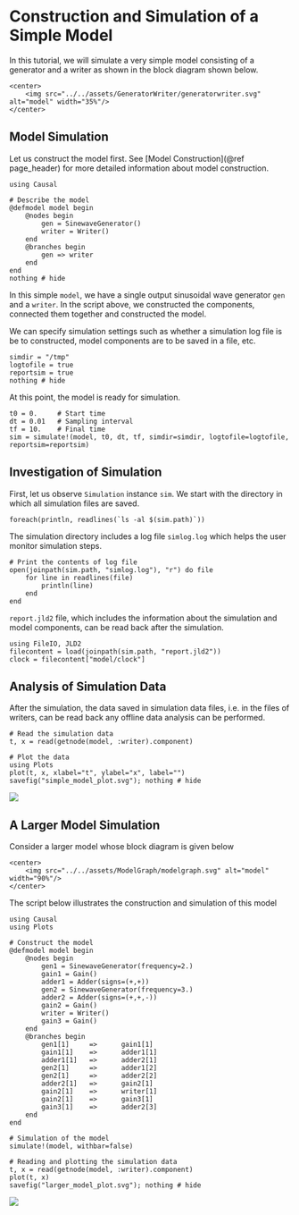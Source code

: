 # Construction and Simulation of a Simple Model 

In this tutorial, we will simulate a very simple model consisting of a generator and a writer as shown in the block diagram shown below. 
```@raw html
<center>
    <img src="../../assets/GeneratorWriter/generatorwriter.svg" alt="model" width="35%"/>
</center>
```

## Model Simulation
Let us construct the model first. See [Model Construction](@ref page_header) for more detailed information about model construction.
```@example simple_model_ex
using Causal 

# Describe the model 
@defmodel model begin 
    @nodes begin 
        gen = SinewaveGenerator() 
        writer = Writer() 
    end 
    @branches begin 
        gen => writer
    end
end
nothing # hide
```
In this simple `model`, we have a single output sinusoidal wave generator `gen` and a `writer`. In the script above, we constructed the components, connected them together and constructed the model.

We can specify simulation settings such as whether a simulation log file is be to constructed, model components are to be saved in a file, etc. 
```@example simple_model_ex 
simdir = "/tmp"  
logtofile = true
reportsim = true
nothing # hide
```
At this point, the model is ready for simulation. 
```@example simple_model_ex 
t0 = 0.     # Start time 
dt = 0.01   # Sampling interval
tf = 10.    # Final time
sim = simulate!(model, t0, dt, tf, simdir=simdir, logtofile=logtofile, reportsim=reportsim)
```

## Investigation of Simulation 
First, let us observe `Simulation` instance `sim`. We start with the directory in which all simulation files are saved.  
```@example simple_model_ex
foreach(println, readlines(`ls -al $(sim.path)`))
```
The simulation directory includes a log file `simlog.log` which helps the user monitor simulation steps. 
```@example simple_model_ex 
# Print the contents of log file 
open(joinpath(sim.path, "simlog.log"), "r") do file 
    for line in readlines(file)
        println(line)
    end
end
```
`report.jld2` file, which includes the information about the simulation and model components, can be read back after the simulation. 
```@repl simple_model_ex
using FileIO, JLD2 
filecontent = load(joinpath(sim.path, "report.jld2"))
clock = filecontent["model/clock"]
```

## Analysis of Simulation Data
After the simulation, the data saved in simulation data files, i.e. in the files of writers, can be read back any offline data analysis can be performed. 
```@example simple_model_ex
# Read the simulation data
t, x = read(getnode(model, :writer).component) 

# Plot the data
using Plots
plot(t, x, xlabel="t", ylabel="x", label="")
savefig("simple_model_plot.svg"); nothing # hide
```
![](simple_model_plot.svg)


## A Larger Model Simulation 
Consider a larger model whose block diagram is given below
```@raw html
<center>
    <img src="../../assets/ModelGraph/modelgraph.svg" alt="model" width="90%"/>
</center>
```
The script below illustrates the construction and simulation of this model 
```@example large_model 
using Causal 
using Plots

# Construct the model 
@defmodel model begin 
    @nodes begin 
        gen1 = SinewaveGenerator(frequency=2.)
        gain1 = Gain()
        adder1 = Adder(signs=(+,+))
        gen2 = SinewaveGenerator(frequency=3.)
        adder2 = Adder(signs=(+,+,-))
        gain2 = Gain()
        writer = Writer() 
        gain3 = Gain()
    end 
    @branches begin 
        gen1[1]     =>      gain1[1] 
        gain1[1]    =>      adder1[1]
        adder1[1]   =>      adder2[1]
        gen2[1]     =>      adder1[2]
        gen2[1]     =>      adder2[2]
        adder2[1]   =>      gain2[1]
        gain2[1]    =>      writer[1]
        gain2[1]    =>      gain3[1]
        gain3[1]    =>      adder2[3]
    end
end

# Simulation of the model 
simulate!(model, withbar=false)

# Reading and plotting the simulation data
t, x = read(getnode(model, :writer).component)
plot(t, x)
savefig("larger_model_plot.svg"); nothing # hide
```
![](larger_model_plot.svg)

